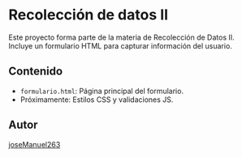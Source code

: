 # Recolección de datos II

Este proyecto forma parte de la materia de Recolección de Datos II.  
Incluye un formulario HTML para capturar información del usuario.

## Contenido

- `formulario.html`: Página principal del formulario.
- Próximamente: Estilos CSS y validaciones JS.

## Autor

[joseManuel263](https://github.com/joseManuel263)
